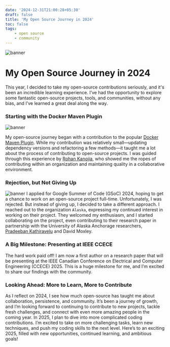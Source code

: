 ```yaml
---
date: '2024-12-31T21:00:28+05:30'
draft: false
title: 'My Open Source Journey in 2024'
toc: false
tags: 
    - open source
    - community
---
```


![banner](https://images.pexels.com/photos/2041638/pexels-photo-2041638.jpeg?auto=compress&cs=tinysrgb&w=1260&h=750&dpr=1)
# My Open Source Journey in 2024

This year, I decided to take my open-source contributions seriously, and it's been an incredible learning experience. I’ve had the opportunity to explore some fantastic open-source projects, tools, and communities, without any bias, and I’ve learned a great deal along the way.

### Starting with the Docker Maven Plugin
![banner](https://images.pexels.com/photos/1250452/pexels-photo-1250452.jpeg?auto=compress&cs=tinysrgb&w=1260&h=750&dpr=1)

My open-source journey began with a contribution to the popular [Docker Maven Plugin](https://github.com/fabric8io/docker-maven-plugin). While my contribution was relatively small—updating dependency versions and refactoring a few methods—it taught me a lot about the process of contributing to open-source projects. I was guided through this experience by [Rohan Kanojia](https://github.com/rohanKanojia), who showed me the ropes of contributing within an organization and maintaining quality in a collaborative environment.

### Rejection, but Not Giving Up
![banner](https://images.pexels.com/photos/8386683/pexels-photo-8386683.jpeg?auto=compress&cs=tinysrgb&w=1260&h=750&dpr=1)
I applied for Google Summer of Code (GSoC) 2024, hoping to get a chance to work on an open-source project full-time. Unfortunately, I was rejected. But instead of giving up, I decided to take a different approach. I reached out to the organization `Alaska`, expressing my continued interest in working on their project. They welcomed my enthusiasm, and I started collaborating on the project, even contributing to their research paper in partnership with the University of Alaska Anchorage researchers, [Pradeeban Kathiravelu](https://github.com/pradeeban) and David Moxley.

### A Big Milestone: Presenting at IEEE CCECE

The hard work paid off! I am now a first author on a research paper that will be presenting at the IEEE Canadian Conference on Electrical and Computer Engineering (CCECE) 2025. This is a huge milestone for me, and I’m excited to share our findings with the community.


### Looking Ahead: More to Learn, More to Contribute 
As I reflect on 2024, I see how much open-source has taught me about collaboration, persistence, and community. It’s been a journey of growth, and I’m looking forward to continuing to contribute to new projects, tackle fresh challenges, and connect with even more amazing people in the coming year. 
In 2025, I plan to dive into more complicated coding contributions. I’m excited to take on more challenging tasks, learn new techniques, and push my coding skills to the next level. Here’s to an exciting 2025, filled with new opportunities, continued learning, and ambitious goals!
